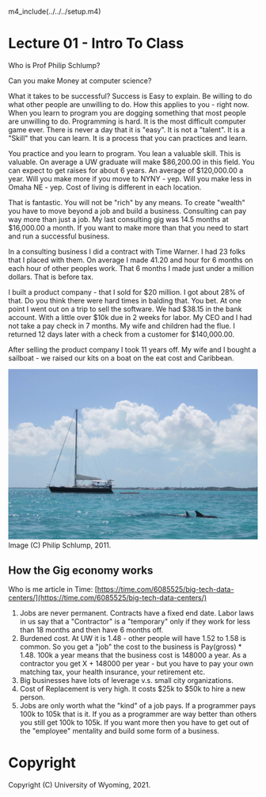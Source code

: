 
m4_include(../../../setup.m4)

# Lecture 01 - Intro To Class

Who is Prof Philip Schlump?  

Can you make Money at computer science?

What it takes to be successful? 
Success is Easy to explain.  Be willing to do what other people 
are unwilling to do.  How this applies to you - right
now.  When you learn to program you are dogging something
that most people are unwilling to do.  Programming is
hard.  It is the most difficult computer game ever.
There is never a day that it is "easy".  It is not a
"talent".  It is a "Skill" that you can learn.  It is
a process that you can practices and learn.

You practice and you learn to program.   You lean a valuable
skill.  This is valuable.  On average a UW graduate will
make $86,200.00 in this field.   You can expect to get
raises for about 6 years.  An average of $120,000.00 
a year.   Will you make more if you move to NYNY - yep.
Will you make less in Omaha NE - yep.  Cost of living is
different in each location.

That is fantastic.  You will not be "rich" by any means.
To create "wealth" you have to move beyond a job and
build a business.  Consulting can pay way more than
just a job.  My last consulting gig was 14.5 months at
$16,000.00 a month.  If you want to make more than 
that you need to start and run a successful business.

In a consulting business I did a contract with Time
Warner.  I had 23 folks that I placed with them. On
average I made 41.20 and hour for 6 months on each
hour of other peoples work.  That 6 months I made
just under a million dollars.  That is before tax.

I built a product company - that I sold for $20 million.
I got about 28% of that.  Do you think there were hard
times in balding that.  You bet.  At one point I went out
on a trip to sell the software.  We had $38.15 in the
bank account.  With a little over $10k due in 2 weeks 
for labor.   My CEO and I had not take a pay check in
7 months.  My wife and children had the flue. I returned
12 days later with a check from a customer for $140,000.00.

After selling the product company I took 11 years off.
My wife and I bought a sailboat - we raised our kits
on a boat on the eat cost and Caribbean.

<div class="pagebreak"></div>

![img_144_3237ed1-dolphins-and-agii.jpg](./img_144_3237ed1-dolphins-and-agii.jpg)
<br>Image (C) Philip Schlump, 2011.


## How the Gig economy works

Who is me article in Time: [https://time.com/6085525/big-tech-data-centers/](https://time.com/6085525/big-tech-data-centers/)

1. Jobs  are never permanent.  Contracts have a fixed end date.  Labor laws in us say that a "Contractor" is a "temporary" only if they work for less than 18 months and then have 6 months off.
2. Burdened cost.  At UW it is 1.48 - other people will have 1.52 to 1.58 is common.  So you get a "job" the cost to the business is Pay(gross) * 1.48.  100k a year means that the business cost is 148000 a year.   As a contractor you get X + 148000 per year - but you have to pay your own matching tax, your health insurance, your retirement etc.
3. Big businesses have lots of leverage v.s. small city organizations.
4. Cost of Replacement is very high.  It costs $25k to $50k to hire a new person.
5. Jobs are only worth what the "kind" of a job pays.   If a programmer pays 100k to 105k that is it.  If you as a programmer are way better than others you still get 100k to 105k.   If you want more then you have to get out of the "employee" mentality and build some form of a business.

# Copyright

Copyright (C) University of Wyoming, 2021.


